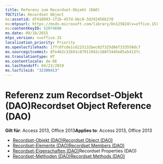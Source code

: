```yaml
---
title: Referenz zum Recordset-Objekt (DAO)
TOCTitle: Recordset Object
ms:assetid: df418993-1f2b-457d-b6c0-3d292456b270
ms:mtpsurl: https://msdn.microsoft.com/library/Dn125824(v=office.15)
ms:contentKeyID: 52074696
ms.date: 09/18/2015
mtps_version: v=office.15
localization_priority: Priority
ms.openlocfilehash: 17fc0fcde1c6225132bec02f325d66f333558dc7
ms.sourcegitcommit: 8fe462c32b91c87911942c188f3445e85a54137c
ms.translationtype: HT
ms.contentlocale: de-DE
ms.lasthandoff: 04/23/2019
ms.locfileid: "32300413"
---
```

# <a name="recordset-object-reference-dao"></a><span data-ttu-id="bbede-102">Referenz zum Recordset-Objekt (DAO)</span><span class="sxs-lookup"><span data-stu-id="bbede-102">Recordset Object Reference (DAO)</span></span>

<span data-ttu-id="bbede-103">**Gilt für**: Access 2013, Office 2013</span><span class="sxs-lookup"><span data-stu-id="bbede-103">**Applies to**: Access 2013, Office 2013</span></span>

- [<span data-ttu-id="bbede-104">Recordset-Objekt (DAO)</span><span class="sxs-lookup"><span data-stu-id="bbede-104">Recordset Object (DAO)</span></span>](recordset-object-dao.md)
- [<span data-ttu-id="bbede-105">Recordset-Elemente (DAO)</span><span class="sxs-lookup"><span data-stu-id="bbede-105">Recordset Members (DAO)</span></span>](recordset-members-dao.md)
- <span data-ttu-id="bbede-106">[Recordset-Eigenschaften (DAO)](recordset-properties-dao.md)</span><span class="sxs-lookup"><span data-stu-id="bbede-106">[](recordset-properties-dao.md)Recordset Properties (DAO)</span></span>
- [<span data-ttu-id="bbede-107">Recordset-Methoden (DAO)</span><span class="sxs-lookup"><span data-stu-id="bbede-107">Recordset Methods (DAO)</span></span>](recordset-methods-dao.md)

